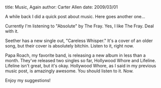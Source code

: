title: Music, Again
author: Carter Allen
date: 2009/03/01

A while back I did a quick post about music. Here goes another one...  

Currently I'm listening to "Absolute" by The Fray. Yes, I like The Fray. Deal with it.  

Seether has a new single out, "Careless Whisper." It's a cover of an older song, but their cover is absolutely bitchin. Listen to it, right now.  

Papa Roach, my favorite band, is releasing a new album in less than a month. They've released two singles so far, Hollywood Whore and Lifeline. Lifeline isn't great, but it's okay. Hollywood Whore, as I said in my previous music post, is amazingly awesome. You should listen to it. Now.  

Enjoy my suggestions!  
